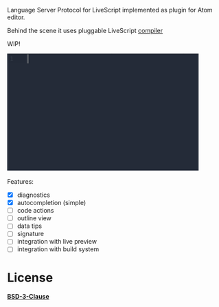 Language Server Protocol for LiveScript implemented as plugin for Atom editor.

Behind the scene it uses pluggable LiveScript [compiler](https://github.com/bartosz-m/livescript-compiler)

WIP!

![autocompletion](doc/assets/autocompletion-screen.gif)

Features:
- [x] diagnostics
- [x] autocompletion (simple)
- [ ] code actions
- [ ] outline view
- [ ] data tips
- [ ] signature
- [ ] integration with live preview
- [ ] integration with build system

# License 
**[BSD-3-Clause](License.md)**
